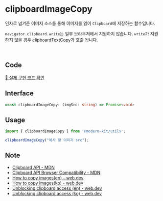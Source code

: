 # clipboardImageCopy

인자로 넘겨준 이미지 소스를 통해 이미지를 읽어 `Clipboard`에 저장하는 함수입니다.

`navigator.clipboard.write`는 일부 브라우저에서 지원하지 않습니다. `write`가 지원하지 않을 경우 [clipboardTextCopy](https://modern-agile-team.github.io/modern-kit/docs/utils/clipboard/clipboardTextCopy)가 호출 됩니다.

<br />

## Code
[🔗 실제 구현 코드 확인](https://github.com/modern-agile-team/modern-kit/blob/main/packages/utils/src/clipboard/clipboardImageCopy/index.ts)

## Interface
```ts title="typescript"
const clipboardImageCopy: (imgSrc: string) => Promise<void>
```

## Usage
```ts title="typescript"
import { clipboardImageCopy } from '@modern-kit/utils';

clipboardImageCopy("복사 할 이미지 src");
```

## Note
- [Clipboard API - MDN](https://developer.mozilla.org/en-US/docs/Web/API/Clipboard)
- [Clipboard API Browser Compatibility - MDN](https://developer.mozilla.org/en-US/docs/Web/API/Clipboard#browser_compatibility)
- [How to copy images(en) - web.dev](https://web.dev/patterns/clipboard/copy-images)
- [How to copy images(ko) - web.dev](https://web.dev/patterns/clipboard/copy-images?hl=ko)
- [Unblocking clipboard access (en) - web.dev](https://web.dev/articles/async-clipboard)
- [Unblocking clipboard access (ko) - web.dev](https://web.dev/articles/async-clipboard?hl=ko)